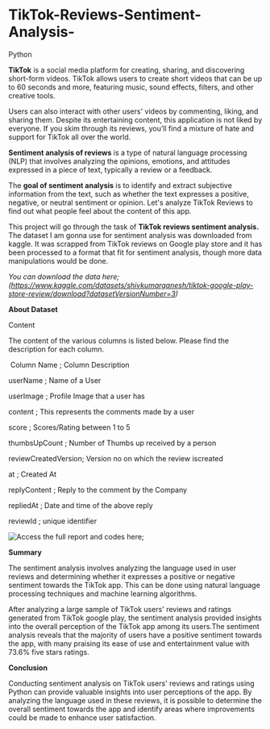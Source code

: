 # TikTok-Reviews-Sentiment-Analysis-
Python

**TikTok** is a social media platform for creating, sharing, and discovering short-form videos. TikTok allows users to create short videos that can be up to 60 seconds and more, featuring music, sound effects, filters, and other creative tools. 

Users can also interact with other users' videos by commenting, liking, and sharing them. Despite its entertaining content, this application is not liked by everyone. If you skim through its reviews, you’ll find a mixture of hate and support for TikTok all over the world.

**Sentiment analysis of reviews** is a type of natural language processing (NLP) that involves analyzing the opinions, emotions, and attitudes expressed in a piece of text, typically a review or a feedback. 

The **goal of sentiment analysis** is to identify and extract subjective information from the text, such as whether the text expresses a positive, negative, or neutral sentiment or opinion.
Let's analyze TikTok Reviews to find out what people feel about the content of this app.

This project will go through the task of **TikTok reviews sentiment analysis.**
The dataset I am gonna use for sentiment analysis was downloaded from kaggle. It was scrapped from TikTok reviews on Google play store and it has been processed to a format that fit for sentiment analysis, though more data manipulations would be done.

*You can download the data here;  (https://www.kaggle.com/datasets/shivkumarganesh/tiktok-google-play-store-review/download?datasetVersionNumber=3)*

**About Dataset**

Content
​

The content of the various columns is listed below. Please find the description for each column.

​
Column Name   ;                      Column Description

userName   ;                   Name of a User
  
userImage    ;                 Profile Image that a user has

content  ;         This represents the comments made by a user

score    ;            Scores/Rating between 1 to 5

thumbsUpCount   ;     Number of Thumbs up received by a person

reviewCreatedVersion; Version no on which the review iscreated

at          ;          Created At

replyContent ;         Reply to the comment by the Company

repliedAt    ;          Date and time of the above reply

reviewId     ;          unique identifier
​

![Access the full report and codes here; ](https://github.com/rajikudusadewale/TikTok-Reviews-Sentiment-Analysis-/blob/main/TikTok%20Reviews%20Sentiment%20Analysis%20using%20Python.ipynb)

**Summary**

The sentiment analysis involves analyzing the language used in user reviews and determining whether it expresses a positive or negative sentiment towards the TikTok app. This can be done using natural language processing techniques and machine learning algorithms.

After analyzing a large sample of TikTok users' reviews and ratings generated from TikTok google play, the sentiment analysis provided insights into the overall perception of the TikTok app among its users.The sentiment analysis reveals that the majority of users have a positive sentiment towards the app, with many praising its ease of use and entertainment value with 73.6% five stars ratings.


**Conclusion**

Conducting sentiment analysis on TikTok users' reviews and ratings using Python can provide valuable insights into user perceptions of the app. By analyzing the language used in these reviews, it is possible to determine the overall sentiment towards the app and identify areas where improvements could be made to enhance user satisfaction.

​
